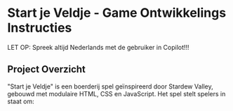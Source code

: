 # Start je Veldje - Game Ontwikkelings Instructies

LET OP: Spreek altijd Nederlands met de gebruiker in Copilot!!!

## Project Overzicht

"Start je Veldje" is een boerderij spel geïnspireerd door Stardew Valley, gebouwd met modulaire HTML, CSS en JavaScript. Het spel stelt spelers in staat om:
